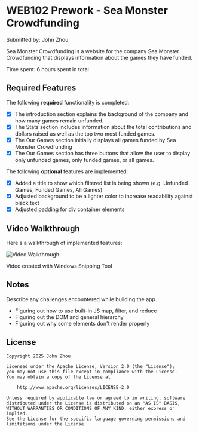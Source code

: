 # WEB102 Prework - Sea Monster Crowdfunding

Submitted by: John Zhou

Sea Monster Crowdfunding is a website for the company Sea Monster Crowdfunding that displays information about the games they have funded.

Time spent: 6 hours spent in total

## Required Features

The following **required** functionality is completed:

* [X] The introduction section explains the background of the company and how many games remain unfunded.
* [X] The Stats section includes information about the total contributions and dollars raised as well as the top two most funded games.
* [X] The Our Games section initially displays all games funded by Sea Monster Crowdfunding
* [X] The Our Games section has three buttons that allow the user to display only unfunded games, only funded games, or all games.

The following **optional** features are implemented:

* [X] Added a title to show which filtered list is being shown (e.g. Unfunded Games, Funded Games, All Games)
* [X] Adjusted background to be a lighter color to increase readability against black text
* [X] Adjusted padding for div container elements

## Video Walkthrough

Here's a walkthrough of implemented features:

<img src='./assets/demo.gif' title='Video Walkthrough' width='' alt='Video Walkthrough' />

<!-- Replace this with whatever GIF tool you used! -->
Video created with Windows Snipping Tool  
<!-- Recommended tools:
[Kap](https://getkap.co/) for macOS
[ScreenToGif](https://www.screentogif.com/) for Windows
[peek](https://github.com/phw/peek) for Linux. -->

## Notes

Describe any challenges encountered while building the app.
- Figuring out how to use built-in JS map, filter, and reduce
- Figuring out the DOM and general hierarchy
- Figuring out why some elements don't render properly

## License

    Copyright 2025 John Zhou

    Licensed under the Apache License, Version 2.0 (the "License");
    you may not use this file except in compliance with the License.
    You may obtain a copy of the License at

        http://www.apache.org/licenses/LICENSE-2.0

    Unless required by applicable law or agreed to in writing, software
    distributed under the License is distributed on an "AS IS" BASIS,
    WITHOUT WARRANTIES OR CONDITIONS OF ANY KIND, either express or implied.
    See the License for the specific language governing permissions and
    limitations under the License.
